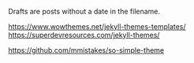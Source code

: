 Drafts are posts without a date in the filename. 

https://www.wowthemes.net/jekyll-themes-templates/
https://superdevresources.com/jekyll-themes/

https://github.com/mmistakes/so-simple-theme